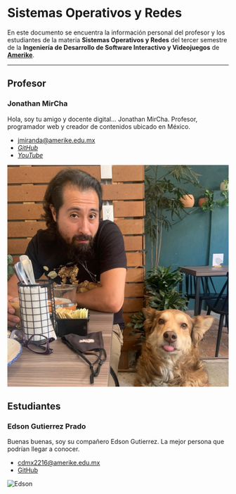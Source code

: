 # Sistemas Operativos y Redes

En este documento se encuentra la información personal del profesor y los estudiantes de la materia **Sistemas Operativos y Redes** del tercer semestre de la **Ingeniería de Desarrollo de Software Interactivo y Videojuegos** de **[Amerike](https://amerike.edu.mx/ingenieria-en-desarrollo-de-software-interactivo-y-videojuegos/)**.

---

## Profesor

### Jonathan MirCha

Hola, soy tu amigo y docente digital... Jonathan MirCha.
Profesor, programador web y creador de contenidos ubicado en México.

- [jmiranda@amerike.edu.mx](jmiranda@amerike.edu.mx)
- [_GitHub_](https://github.com)
- [_YouTube_](https://youtube.com/jonmircha)

![Jonathan MirCha](img/jonmircha-hola.jpg)










## Estudiantes
### Edson Gutierrez Prado
Buenas buenas, soy su compañero Edson Gutierrez. 
La mejor persona que podrían llegar a conocer.
- [cdmx2216@amerike.edu.mx](cdmx2216@amerike.edu.mx)
- [GitHub](https://github.com/EdsonGP723)

![Edson](https://media.discordapp.net/attachments/948289759120351302/1022522816207261779/IMG_20220916_223246_349.jpg?width=394&height=493)

